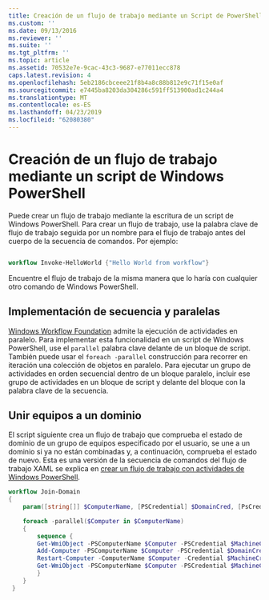 ```yaml
---
title: Creación de un flujo de trabajo mediante un Script de PowerShell de Windows | Microsoft Docs
ms.custom: ''
ms.date: 09/13/2016
ms.reviewer: ''
ms.suite: ''
ms.tgt_pltfrm: ''
ms.topic: article
ms.assetid: 70532e7e-9cac-43c3-9687-e77011ecc878
caps.latest.revision: 4
ms.openlocfilehash: 5eb2186cbceee21f8b4a8c88b812e9c71f15e0af
ms.sourcegitcommit: e7445ba8203da304286c591ff513900ad1c244a4
ms.translationtype: MT
ms.contentlocale: es-ES
ms.lasthandoff: 04/23/2019
ms.locfileid: "62080380"
---
```

# <a name="creating-a-workflow-by-using-a-windows-powershell-script"></a>Creación de un flujo de trabajo mediante un script de Windows PowerShell

Puede crear un flujo de trabajo mediante la escritura de un script de Windows PowerShell. Para crear un flujo de trabajo, use la palabra clave de flujo de trabajo seguida por un nombre para el flujo de trabajo antes del cuerpo de la secuencia de comandos. Por ejemplo:

```powershell

workflow Invoke-HelloWorld {"Hello World from workflow"}
```

Encuentre el flujo de trabajo de la misma manera que lo haría con cualquier otro comando de Windows PowerShell.

## <a name="implementing-parallel-and-sequence"></a>Implementación de secuencia y paralelas

[Windows Workflow Foundation](https://msdn.microsoft.com/en-us/library/ms735967.aspx) admite la ejecución de actividades en paralelo. Para implementar esta funcionalidad en un script de Windows PowerShell, use el `parallel` palabra clave delante de un bloque de script. También puede usar el `foreach -parallel` construcción para recorrer en iteración una colección de objetos en paralelo. Para ejecutar un grupo de actividades en orden secuencial dentro de un bloque paralelo, incluir ese grupo de actividades en un bloque de script y delante del bloque con la palabra clave de la secuencia.

## <a name="joining-computers-to-a-domain"></a>Unir equipos a un dominio

El script siguiente crea un flujo de trabajo que comprueba el estado de dominio de un grupo de equipos especificado por el usuario, se une a un dominio si ya no están combinadas y, a continuación, comprueba el estado de nuevo. Esta es una versión de la secuencia de comandos del flujo de trabajo XAML se explica en [crear un flujo de trabajo con actividades de Windows PowerShell](./creating-a-workflow-with-windows-powershell-activities.md).

```powershell
workflow Join-Domain
{
    param([string[]] $ComputerName, [PSCredential] $DomainCred, [PsCredential] $MachineCred)

    foreach -parallel($Computer in $ComputerName)
    {
        sequence {
        Get-WmiObject -PSComputerName $Computer -PSCredential $MachineCred
        Add-Computer -PSComputerName $Computer -PSCredential $DomainCred
        Restart-Computer -ComputerName $Computer -Credential $MachineCred -For PowerShell -Force -Wait -PSComputerName ""
        Get-WmiObject -PSComputerName $Computer -PSCredential $MachineCred
        }
    }
 }

```